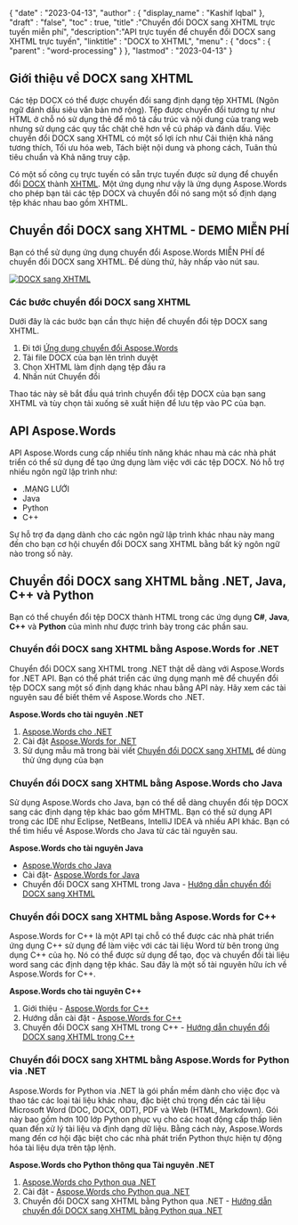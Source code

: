 {
  "date" : "2023-04-13",
  "author" : {
    "display_name" : "Kashif Iqbal"
},
  "draft" : "false",
  "toc" : true,
  "title" :"Chuyển đổi DOCX sang XHTML trực tuyến miễn phí",
  "description":"API trực tuyến để chuyển đổi DOCX sang XHTML trực tuyến",
  "linktitle" : "DOCX to XHTML",
  "menu" : {
    "docs" : {
      "parent" : "word-processing"
}
},
  "lastmod" : "2023-04-13"
}

## Giới thiệu về DOCX sang XHTML

Các tệp DOCX có thể được chuyển đổi sang định dạng tệp XHTML (Ngôn ngữ đánh dấu siêu văn bản mở rộng). Tệp được chuyển đổi tương tự như HTML ở chỗ nó sử dụng thẻ để mô tả cấu trúc và nội dung của trang web nhưng sử dụng các quy tắc chặt chẽ hơn về cú pháp và đánh dấu. Việc chuyển đổi DOCX sang XHTML có một số lợi ích như Cải thiện khả năng tương thích, Tối ưu hóa web, Tách biệt nội dung và phong cách, Tuân thủ tiêu chuẩn và Khả năng truy cập.

Có một số công cụ trực tuyến có sẵn trực tuyến được sử dụng để chuyển đổi [DOCX](/vi/word-processing/) thành [XHTML](/vi/web/xhtml/). Một ứng dụng như vậy là ứng dụng Aspose.Words cho phép bạn tải các tệp DOCX và chuyển đổi nó sang một số định dạng tệp khác nhau bao gồm XHTML.

## Chuyển đổi DOCX sang XHTML - DEMO MIỄN PHÍ

Bạn có thể sử dụng ứng dụng chuyển đổi Aspose.Words MIỄN PHÍ để chuyển đổi DOCX sang XHTML. Để dùng thử, hãy nhấp vào nút sau.

[![DOCX sang XHTML](../docx-to-xhtml.png?width=120px&height=60px)](https://products.aspose.app/words/conversion/docx-to-xhtml)


### Các bước chuyển đổi DOCX sang XHTML

Dưới đây là các bước bạn cần thực hiện để chuyển đổi tệp DOCX sang XHTML.

1. Đi tới [Ứng dụng chuyển đổi Aspose.Words](https://products.aspose.app/words/conversion/docx-to-xhtml)
1. Tải file DOCX của bạn lên trình duyệt
1. Chọn XHTML làm định dạng tệp đầu ra
1. Nhấn nút Chuyển đổi

Thao tác này sẽ bắt đầu quá trình chuyển đổi tệp DOCX của bạn sang XHTML và tùy chọn tải xuống sẽ xuất hiện để lưu tệp vào PC của bạn.

## API Aspose.Words

API Aspose.Words cung cấp nhiều tính năng khác nhau mà các nhà phát triển có thể sử dụng để tạo ứng dụng làm việc với các tệp DOCX. Nó hỗ trợ nhiều ngôn ngữ lập trình như:

* .MẠNG LƯỚI
* Java
* Python
* C++

Sự hỗ trợ đa dạng dành cho các ngôn ngữ lập trình khác nhau này mang đến cho bạn cơ hội chuyển đổi DOCX sang XHTML bằng bất kỳ ngôn ngữ nào trong số này.

## Chuyển đổi DOCX sang XHTML bằng .NET, Java, C++ và Python

Bạn có thể chuyển đổi tệp DOCX thành HTML trong các ứng dụng **C#**, **Java**, **C++** và **Python** của mình như được trình bày trong các phần sau.

### Chuyển đổi DOCX sang XHTML bằng Aspose.Words for .NET

Chuyển đổi DOCX sang XHTML trong .NET thật dễ dàng với Aspose.Words for .NET API. Bạn có thể phát triển các ứng dụng mạnh mẽ để chuyển đổi tệp DOCX sang một số định dạng khác nhau bằng API này. Hãy xem các tài nguyên sau để biết thêm về Aspose.Words cho .NET.

**Aspose.Words cho tài nguyên .NET**

1. [Aspose.Words cho .NET](https://products.aspose.com/words/net/)
1. Cài đặt [Aspose.Words for .NET](https://docs.aspose.com/words/net/installation/)
1. Sử dụng mẫu mã trong bài viết [Chuyển đổi DOCX sang XHTML](https://docs.aspose.com/words/net/convert-a-document-to-html-mhtml-or-epub/) để dùng thử ứng dụng của bạn

### Chuyển đổi DOCX sang XHTML bằng Aspose.Words cho Java

Sử dụng Aspose.Words cho Java, bạn có thể dễ dàng chuyển đổi tệp DOCX sang các định dạng tệp khác bao gồm MHTML. Bạn có thể sử dụng API trong các IDE như Eclipse, NetBeans, IntelliJ IDEA và nhiều API khác. Bạn có thể tìm hiểu về Aspose.Words cho Java từ các tài nguyên sau.

**Aspose.Words cho tài nguyên Java**

* [Aspose.Words cho Java](https://products.aspose.com/words/java/)
* Cài đặt- [Aspose.Words for Java](https://docs.aspose.com/words/java/installation/)
* Chuyển đổi DOCX sang XHTML trong Java - [Hướng dẫn chuyển đổi DOCX sang XHTML](https://docs.aspose.com/words/java/convert-a-document-to-html-mhtml-or-epub/)

### Chuyển đổi DOCX sang XHTML bằng Aspose.Words for C++

Aspose.Words for C++ là một API tại chỗ có thể được các nhà phát triển ứng dụng C++ sử dụng để làm việc với các tài liệu Word từ bên trong ứng dụng C++ của họ. Nó có thể được sử dụng để tạo, đọc và chuyển đổi tài liệu word sang các định dạng tệp khác. Sau đây là một số tài nguyên hữu ích về Aspose.Words for C++.

**Aspose.Words cho tài nguyên C++**

1. Giới thiệu - [Aspose.Words for C++](https://products.aspose.com/words/cpp/)
1. Hướng dẫn cài đặt - [Aspose.Words for C++](https://docs.aspose.com/words/cpp/installation/)
1. Chuyển đổi DOCX sang XHTML trong C++ - [Hướng dẫn chuyển đổi DOCX sang XHTML trong C++](https://docs.aspose.com/words/cpp/convert-a-document-to-html-mhtml-or-epub/)

### Chuyển đổi DOCX sang XHTML bằng Aspose.Words for Python via .NET

Aspose.Words for Python via .NET là gói phần mềm dành cho việc đọc và thao tác các loại tài liệu khác nhau, đặc biệt chú trọng đến các tài liệu Microsoft Word (DOC, DOCX, ODT), PDF và Web (HTML, Markdown). Gói này bao gồm hơn 100 lớp Python phục vụ cho các hoạt động cấp thấp liên quan đến xử lý tài liệu và định dạng dữ liệu. Bằng cách này, Aspose.Words mang đến cơ hội đặc biệt cho các nhà phát triển Python thực hiện tự động hóa tài liệu dựa trên tập lệnh.

**Aspose.Words cho Python thông qua Tài nguyên .NET**

1. [Aspose.Words cho Python qua .NET](https://products.aspose.com/words/python-net/)
1. Cài đặt - [Aspose.Words cho Python qua .NET](https://releases.aspose.com/words/python/)
1. Chuyển đổi DOCX sang XHTML bằng Python qua .NET - [Hướng dẫn chuyển đổi DOCX sang XHTML bằng Python qua .NET](https://docs.aspose.com/words/python-net/convert-a-document-to-html-mhtml-or-epub/)

